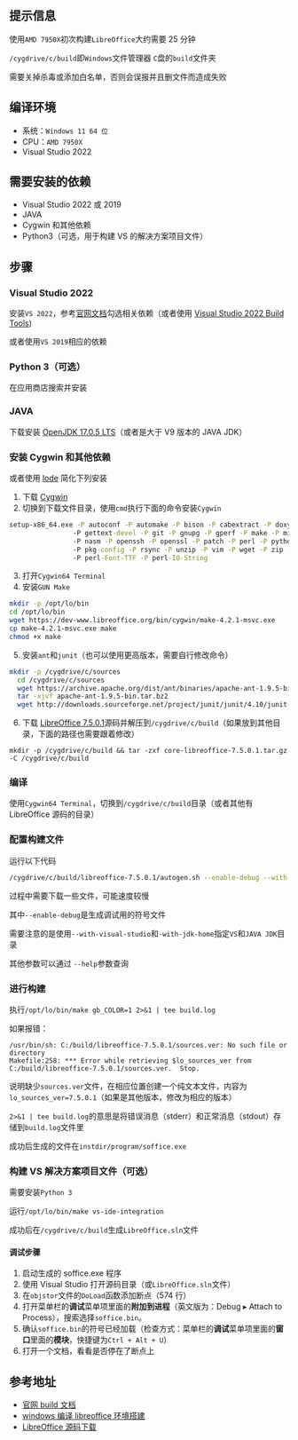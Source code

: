## 提示信息
使用`AMD 7950X`初次构建`LibreOffice`大约需要 25 分钟

`/cygdrive/c/build`即`Windows`文件管理器 `C`盘的`build`文件夹

需要关掉杀毒或添加白名单，否则会误报并且删文件而造成失败

## 编译环境
- 系统：`Windows 11 64 位`
- CPU：`AMD 7950X`
- Visual Studio 2022

## 需要安装的依赖
- Visual Studio 2022 或 2019
- JAVA
- Cygwin 和其他依赖
- Python3（可选，用于构建 VS 的解决方案项目文件）

## 步骤
### Visual Studio 2022
安装`VS 2022`，参考[官网文档](https://wiki.documentfoundation.org/Development/BuildingOnWindows)勾选相关依赖（或者使用 [Visual Studio 2022 Build Tools](https://visualstudio.microsoft.com/zh-hans/downloads/))

或者使用`VS 2019`相应的依赖

### Python 3（可选）
在应用商店搜索并安装

### JAVA
下载安装 [OpenJDK 17.0.5 LTS](https://aka.ms/download-jdk/microsoft-jdk-17.0.5-windows-x64.msi)（或者是大于 V9 版本的 JAVA JDK）

### 安装 Cygwin 和其他依赖
或者使用 [lode](https://wiki.documentfoundation.org/Development/lode) 简化下列安装

1. 下载 [Cygwin](https://cygwin.com/setup-x86.exe)
2. 切换到下载文件目录，使用`cmd`执行下面的命令安装`Cygwin`
```cmd
setup-x86_64.exe -P autoconf -P automake -P bison -P cabextract -P doxygen -P flex -P gcc-g++ ^
                -P gettext-devel -P git -P gnupg -P gperf -P make -P mintty ^
                -P nasm -P openssh -P openssl -P patch -P perl -P python -P python3 ^
                -P pkg-config -P rsync -P unzip -P vim -P wget -P zip -P perl-Archive-Zip ^
                -P perl-Font-TTF -P perl-IO-String
```
3. 打开`Cygwin64 Terminal`
4. 安装`GUN Make`
```bash
mkdir -p /opt/lo/bin
cd /opt/lo/bin
wget https://dev-www.libreoffice.org/bin/cygwin/make-4.2.1-msvc.exe
cp make-4.2.1-msvc.exe make
chmod +x make
```
5.  安装`ant`和`junit`（也可以使用更高版本，需要自行修改命令）
```bash
mkdir -p /cygdrive/c/sources
  cd /cygdrive/c/sources
  wget https://archive.apache.org/dist/ant/binaries/apache-ant-1.9.5-bin.tar.bz2
  tar -xjvf apache-ant-1.9.5-bin.tar.bz2
  wget http://downloads.sourceforge.net/project/junit/junit/4.10/junit-4.10.jar
```
6. 下载 [LibreOffice 7.5.0.1](https://git.libreofficechina.org/core/snapshot/core-libreoffice-7.5.0.1.tar.gz)源码并解压到`/cygdrive/c/build`（如果放到其他目录，下面的路径也需要跟着修改）

```base
mkdir -p /cygdrive/c/build && tar -zxf core-libreoffice-7.5.0.1.tar.gz -C /cygdrive/c/build
```

### 编译
使用`Cygwin64 Terminal`，切换到`/cygdrive/c/build`目录（或者其他有 LibreOffice 源码的目录）

### 配置构建文件
运行以下代码
```bash
/cygdrive/c/build/libreoffice-7.5.0.1/autogen.sh --enable-debug --with-external-tar=/cygdrive/c/sources/lo-externalsrc --with-junit=/cygdrive/c/sources/junit-4.10.jar --with-ant-home=/cygdrive/c/sources/apache-ant-1.9.5 --enable-pch --disable-ccache --with-visual-studio=2022 --disable-online-update --with-jdk-home='/cygdrive/c/Program Files/Microsoft/jdk-17.0.5.8-hotspot'
```

过程中需要下载一些文件，可能速度较慢

其中`--enable-debug`是生成调试用的符号文件

需要注意的是使用`--with-visual-studio`和`-with-jdk-home`指定`VS`和`JAVA JDK`目录

其他参数可以通过 `--help`参数查询

### 进行构建
执行`/opt/lo/bin/make gb_COLOR=1 2>&1 | tee build.log`

如果报错：
```
/usr/bin/sh: C:/build/libreoffice-7.5.0.1/sources.ver: No such file or directory
Makefile:258: *** Error while retrieving $lo_sources_ver from C:/build/libreoffice-7.5.0.1/sources.ver.  Stop.
```

说明缺少`sources.ver`文件，在相应位置创建一个纯文本文件，内容为`lo_sources_ver=7.5.0.1`（如果是其他版本，修改为相应的版本）

`2>&1 | tee build.log`的意思是将错误消息（stderr）和正常消息（stdout）存储到`build.log`文件里

成功后生成的文件在`instdir/program/soffice.exe`

### 构建 VS 解决方案项目文件（可选）
需要安装`Python 3`

运行`/opt/lo/bin/make vs-ide-integration`

成功后在`/cygdrive/c/build`生成`LibreOffice.sln`文件

#### 调试步骤
1. 启动生成的 soffice.exe 程序
2. 使用 Visual Studio 打开源码目录（或`LibreOffice.sln`文件）
3. 在`objstor`文件的`DoLoad`函数添加断点（574 行）
4. 打开菜单栏的**调试**菜单项里面的**附加到进程**（英文版为：Debug ▸ Attach to Process），搜索选择`soffice.bin`。
5. 确认`soffice.bin`的符号已经加载（检查方式：菜单栏的**调试**菜单项里面的**窗口**里面的**模块**，快捷键为`Ctrl + Alt + U`）
6. 打开一个文档，看看是否停在了断点上

## 参考地址
- [官网 build 文档](https://wiki.documentfoundation.org/Development/BuildingOnWindows)
- [windows 编译 libreoffice 环境搭建](https://bbs.libreofficechina.org/forum.php?mod=viewthread&tid=2876)
- [LibreOffice 源码下载](https://www.libreofficechina.org/source-code/)